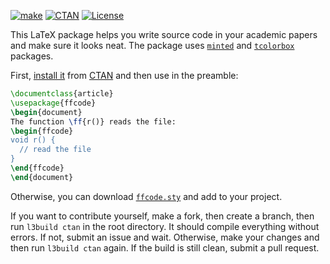 [![make](https://github.com/yegor256/ffcode/actions/workflows/l3build.yml/badge.svg)](https://github.com/yegor256/ffcode/actions/workflows/l3build.yml)
[![CTAN](https://img.shields.io/ctan/v/ffcode)](https://ctan.org/pkg/ffcode)
[![License](https://img.shields.io/badge/license-MIT-green.svg)](https://github.com/yegor256/ffcode/blob/master/LICENSE.txt)

This LaTeX package helps you write source code in your academic papers
and make sure it looks neat. The package uses [`minted`](https://ctan.org/pkg/minted) 
and [`tcolorbox`](https://ctan.org/pkg/tcolorbox) packages.

First, [install it](https://en.wikibooks.org/wiki/LaTeX/Installing_Extra_Packages)
from [CTAN](https://ctan.org/pkg/ffcode) 
and then use in the preamble:

```tex
\documentclass{article}
\usepackage{ffcode}
\begin{document}
The function \ff{r()} reads the file:
\begin{ffcode}
void r() {
  // read the file
}
\end{ffcode}
\end{document}
```

Otherwise, you can download [`ffcode.sty`](https://yegor256.github.io/ffcode/ffcode.sty) and add to your project.

If you want to contribute yourself, make a fork, then create a branch,
then run `l3build ctan` in the root directory.
It should compile everything without errors. If not, submit an issue and wait.
Otherwise, make your changes and then run `l3build ctan` again. If the build is
still clean, submit a pull request.
